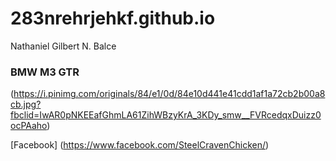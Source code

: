 # 283nrehrjehkf.github.io
Nathaniel Gilbert N. Balce
### **BMW M3 GTR**
(https://i.pinimg.com/originals/84/e1/0d/84e10d441e41cdd1af1a72cb2b00a8cb.jpg?fbclid=IwAR0pNKEEafGhmLA61ZihWBzyKrA_3KDy_smw__FVRcedqxDuizz0ocPAaho)

[Facebook] (https://www.facebook.com/SteelCravenChicken/)
